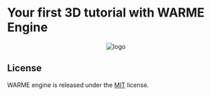 # Your first 3D tutorial with WARME Engine
<p align="center">
    <img src="https://raw.githubusercontent.com/jay19240/jay19240.github.io/main/imgs/banner.png" alt="logo"/>
</p>

## License 
WARME engine is released under the [MIT](https://opensource.org/licenses/MIT) license. 
